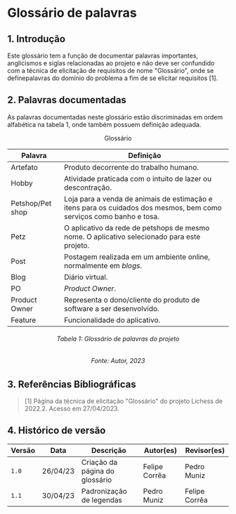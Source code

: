 # Glossário de palavras

## 1. Introdução

Este glossário tem a função de documentar palavras importantes, anglicismos e siglas relacionadas ao projeto e não deve ser confundido com a técnica de elicitação de requisitos de nome "Glossário", onde se definepalavras do domínio do problema a fim de se elicitar requisitos [1].

## 2. Palavras documentadas

As palavras documentadas neste glossário estão discriminadas em ordem alfabética na tabela 1, onde também possuem definição adequada.

<center>

Glossário

| Palavra          | Definição                                                                                                           |
| ---------------- | ------------------------------------------------------------------------------------------------------------------- |
| Artefato         | Produto decorrente do trabalho humano.                                                                              |
| Hobby            | Atividade praticada com o intuito de lazer ou descontração.                                                         |
| Petshop/Pet shop | Loja para a venda de animais de estimação e itens para os cuidados dos mesmos, bem como serviços como banho e tosa. |
| Petz             | O aplicativo da rede de petshops de mesmo nome. O aplicativo selecionado para este projeto.                         |
| Post             | Postagem realizada em um ambiente online, normalmente em _blogs_.                                                   |
| Blog             | Diário virtual.                                                                                                     |
| PO               | _Product Owner_.                                                                                                    |
| Product Owner    | Representa o dono/cliente do produto de software a ser desenvolvido.                                                |
| Feature          | Funcionalidade do aplicativo.                                                                                       |

</center>

<h6 align = "center"> Tabela 1: Glossário de palavras do projeto </h6>
<h6 align = "center"> Fonte: Autor, 2023 </h6>

## 3. Referências Bibliográficas

> [1] Página da técnica de elicitação "Glossário" do projeto Lichess de 2022.2. Acesso em 27/04/2023.

## 4. Histórico de versão

| Versão | Data     | Descrição                      | Autor(es)     | Revisor(es)   |
| ------ | -------- | ------------------------------ | ------------- | ------------- |
| `1.0`  | 26/04/23 | Criação da página do glossário | Felipe Corrêa | Pedro Muniz   |
| `1.1`  | 30/04/23 | Padronização de legendas       | Pedro Muniz   | Felipe Corrêa |
